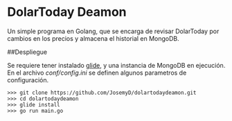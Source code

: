 # DolarToday Deamon

Un simple programa en Golang, que se encarga de revisar DolarToday por cambios en los precios y almacena el historial en MongoDB.

##Despliegue

Se requiere tener instalado [glide](https://github.com/Masterminds/glide), y una instancia de MongoDB en ejecución. En el archivo *conf/config.ini* se definen algunos parametros de configuración.

```
>>> git clone https://github.com/JosemyD/dolartodaydeamon.git
>>> cd dolartodaydeamon
>>> glide install
>>> go run main.go
```

